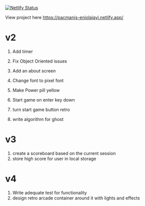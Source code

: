 
[![Netlify Status](https://api.netlify.com/api/v1/badges/9eb70f5e-b058-4e81-b52e-8bc3ad07fd15/deploy-status)](https://app.netlify.com/sites/pacmanjs-eniolajayi/deploys)

View project here
https://pacmanjs-eniolajayi.netlify.app/

# v2

1. Add timer
2. Fix Object Oriented issues
3. Add an about screen

4. Change font to pixel font
5. Make Power pill yellow
6. Start game on enter key down
7. turn start game button retro

8. write algorithm for ghost

# v3

1. create a scoreboard based on the current session
2. store high score for user in local storage

# v4

1. Write adequate test for functionality
2. design retro arcade container around it with lights and effects
